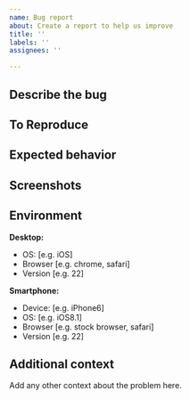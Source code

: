 ```yaml
---
name: Bug report
about: Create a report to help us improve
title: ''
labels: ''
assignees: ''

---
```


## Describe the bug
<!--- A clear and concise description of what the bug is. -->

## To Reproduce
<!---  Steps to reproduce the behavior, for example:
1. Go to '...'
2. Click on '....'
3. Scroll down to '....'
4. See error -->

## Expected behavior
<!---  A clear and concise description of what you expected to happen.  -->

## Screenshots
<!---  If applicable, add screenshots to help explain your problem. -->

## Environment
<!--- Please complete the following information: -->
**Desktop:**
 - OS: [e.g. iOS]
 - Browser [e.g. chrome, safari]
 - Version [e.g. 22]

**Smartphone:**
 - Device: [e.g. iPhone6]
 - OS: [e.g. iOS8.1]
 - Browser [e.g. stock browser, safari]
 - Version [e.g. 22]

## Additional context
Add any other context about the problem here.
